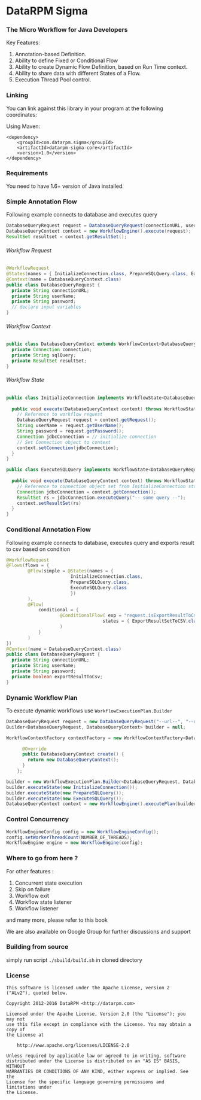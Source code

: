 # DataRPM Sigma
### The Micro Workflow for Java Developers

Key Features:

1. Annotation-based Definition.
2. Ability to define Fixed or Conditional Flow
3. Ability to create Dynamic Flow Definition, based on Run Time context.
4. Ability to share data with different States of a Flow.
5. Execution Thread Pool control.

### Linking
You can link against this library in your program at the following coordinates:

Using Maven:
```
<dependency>
    <groupId>com.datarpm.sigma</groupId>
    <artifactId>datarpm-sigma-core</artifactId>
    <version>1.0</version>
</dependency>
```

### Requirements
You need to have 1.6+ version of Java installed.

### Simple Annotation Flow
Following example connects to database and executes query
```java
DatabaseQueryRequest request = DatabaseQueryRequest(connectionURL, userName, password);
DatabaseQueryContext context = new WorkflowEngine().execute(request);
ResultSet resultset = context.getResultSet();
```
###### Workflow Request
```java
@WorkflowRequest
@States(names = { InitializeConnection.class, PrepareSQLQuery.class, ExecuteSQLQuery.class })
@Context(name = DatabaseQueryContext.class)
public class DatabaseQueryRequest {
  private String connectionURL;
  private String userName;
  private String password;
  // declare input variables
}
```
###### Workflow Context
```java
public class DatabaseQueryContext extends WorkflowContext<DatabaseQueryRequest> {
  private Connection connection;
  private String sqlQuery;
  private ResultSet resultSet;
}
```
###### Workflow State
```java
public class InitializeConnection implements WorkflowState<DatabaseQueryRequest, DatabaseQueryContext> {
  
  public void execute(DatabaseQueryContext context) throws WorkflowStateException {
    // Reference to workflow request
    DatabaseQueryRequest request = context.getRequest();
    String userName = request.getUserName();
    String password = request.getPassword();
    Connection jdbcConnection = // initialize connection
    // Set Connection object to context
    context.setConnection(jdbcConnection);
  }
}
```
```java
public class ExecuteSQLQuery implements WorkflowState<DatabaseQueryRequest, DatabaseQueryContext> {
  
  public void execute(DatabaseQueryContext context) throws WorkflowStateException {
    // Reference to connection object set from InitializeConnection state 
    Connection jdbcConnection = context.getConnection();
    ResultSet rs = jdbcConnection.executeQuery("-- some query --");
    context.setResultSet(rs)
  }
}
```

### Conditional Annotation Flow
Following example connects to database, executes query and exports result to csv based on condition
```java
@WorkflowRequest
@Flows(flows = {
        @Flow(simple = @States(names = { 
                        InitializeConnection.class, 
                        PrepareSQLQuery.class,
                        ExecuteSQLQuery.class 
                        })
        ),
        @Flow(
            conditional = {
                    @ConditionalFlow( exp = "request.isExportResultToCsv()", 
                                    states = { ExportResultSetToCSV.class }
                    ) 
            }
        ) 
})
@Context(name = DatabaseQueryContext.class)
public class DatabaseQueryRequest {
  private String connectionURL;
  private String userName;
  private String password;
  private boolean exportResultToCsv;
}
```
### Dynamic Workflow Plan
To execute dynamic workflows use `WorkflowExecutionPlan.Builder`
```java
DatabaseQueryRequest request = new DatabaseQueryRequest("--url--", "--username--", "--password--");
Builder<DatabaseQueryRequest, DatabaseQueryContext> builder = null;

WorkflowContextFactory contextFactory = new WorkflowContextFactory<DatabaseQueryRequest, DatabaseQueryContext>() {

      @Override
      public DatabaseQueryContext create() {
        return new DatabaseQueryContext();
      }
    };

builder = new WorkflowExecutionPlan.Builder<DatabaseQueryRequest, DatabaseQueryContext>(request, contextFactory);
builder.executeState(new InitializeConnection());
builder.executeState(new PrepareSQLQuery());
builder.executeState(new ExecuteSQLQuery());
DatabaseQueryContext context = new WorkflowEngine().executePlan(builder.getPlan());
```

### Control Concurrency

```java
WorkflowEngineConfig config = new WorkflowEngineConfig();
config.setWorkerThreadCount(NUMBER_OF_THREADS);
WorkflowEngine engine = new WorkflowEngine(config);
```
### Where to go from here ?
For other features :

1. Concurrent state execution
2. Skip on failure
3. Workflow exit
4. Workflow state listener
5. Workflow listener

and many more, please refer to this book

We are also available on Google Group for further discussions and support

### Building from source

simply run script ```./sbuild/build.sh``` in cloned directory

### License
```
This software is licensed under the Apache License, version 2 ("ALv2"), quoted below.

Copyright 2012-2016 DataRPM <http://datarpm.com>

Licensed under the Apache License, Version 2.0 (the "License"); you may not
use this file except in compliance with the License. You may obtain a copy of
the License at

    http://www.apache.org/licenses/LICENSE-2.0

Unless required by applicable law or agreed to in writing, software
distributed under the License is distributed on an "AS IS" BASIS, WITHOUT
WARRANTIES OR CONDITIONS OF ANY KIND, either express or implied. See the
License for the specific language governing permissions and limitations under
the License.
```
